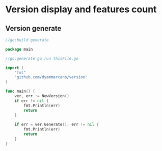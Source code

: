 # Version display and features count

## Version generate

```go
//go:build generate

package main

//go:generate go run thisFile.go

import (
    "fmt"
    "github.com/dyammarcano/version"
)

func main() {
	ver, err := NewVersion()
	if err != nil {
        fmt.Println(err)
        return
    }
	
	if err = ver.Generate(); err != nil {
        fmt.Println(err)
        return
    }
}
```
